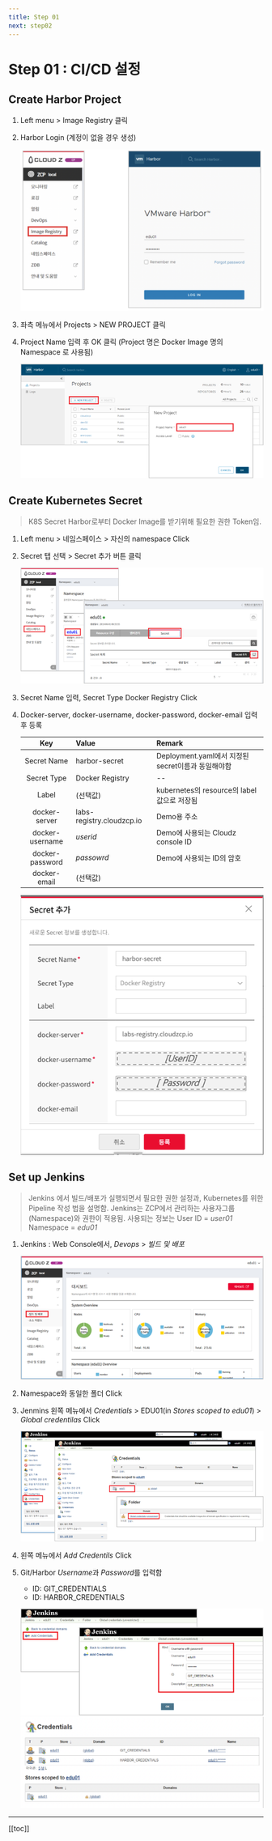 ```yaml
---
title: Step 01
next: step02
---
```


# Step 01 : CI/CD 설정

## Create Harbor Project

1. Left menu > Image Registry 클릭
2. Harbor Login (계정이 없을 경우 생성)

   ![](./img/2019-01-26-00-16-06.png)

3. 좌측 메뉴에서 Projects > NEW PROJECT 클릭
   
4. Project Name 입력 후 OK 클릭 (Project 명은 Docker Image 명의 Namespace 로 사용됨)
   
   ![](./img/2019-01-26-00-17-17.png)


## Create Kubernetes Secret
> K8S Secret  Harbor로부터 Docker Image를 받기위해 필요한 권한 Token임.

1. Left menu > 네임스페이스 > 자신의 namespace Click

2. Secret 탭 선택 > Secret 추가 버튼 클릭

   ![](./img/2019-01-26-00-18-52.png)

3. Secret Name 입력, Secret Type Docker Registry Click

4. Docker-server, docker-username, docker-password, docker-email 입력 후 등록
   
   | Key | Value | Remark |
   | :---: | :--- | :--- |
   | Secret Name | harbor-secret | Deployment.yaml에서 지정된 secret이름과 동일해야함 |
   | Secret Type | Docker Registry | -- |
   | Label | (선택값) | kubernetes의 resource의 label값으로 저장됨 |
   | docker-server | labs-registry.cloudzcp.io | Demo용 주소 |
   | docker-username | *userid* | Demo에 사용되는 Cloudz console ID |
   | docker-password | *passowrd* | Demo에 사용되는 ID의 암호 |
   | docker-email | (선택값) | |
   
   
   ![](./img/2019-01-28-14-15-35.png)

## Set up Jenkins
> Jenkins 에서 빌드/배포가 실행되면서 필요한 권한 설정과, Kubernetes를 위한 Pipeline 작성 법을 설명함.
> Jenkins는  ZCP에서 관리하는 사용자그룹(Namespace)와 권한이 적용됨.
> 사용되는 정보는 User ID = *user01* Namespace = *edu01*

1. Jenkins : Web Console에서, *Devops* > *빌드 및 배포*
   
   ![](./img/2019-01-26-12-57-10.png)

2. Namespace와 동일한 폴더 Click
   
3. Jenmins 왼쪽 메뉴에서  *Credentials* > EDU01(in *Stores scoped to edu01*) > *Global credentilas* Click
   
   ![](./img/2019-01-26-13-01-40.png)

4. 왼쪽 메뉴에서 *Add Credentils* Click
5. Git/Harbor *Username*과 *Password*를 입력함
   * ID: GIT_CREDENTIALS
   * ID: HARBOR_CREDENTIALS
  
   ![](./img/2019-01-26-13-24-33.png)
   ![](./img/2019-01-26-13-25-30.png)
---
[[toc]]